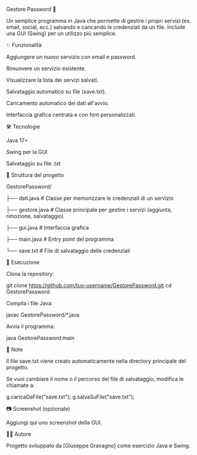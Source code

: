 Gestore Password 🔑

Un semplice programma in Java che permette di gestire i propri servizi (es. email, social, ecc.) salvando e caricando le credenziali da un file. Include una GUI (Swing) per un utilizzo più semplice.

✨ Funzionalità

Aggiungere un nuovo servizio con email e password.

Rimuovere un servizio esistente.

Visualizzare la lista dei servizi salvati.

Salvataggio automatico su file (save.txt).

Caricamento automatico dei dati all'avvio.

Interfaccia grafica centrata e con font personalizzati.

🛠️ Tecnologie

Java 17+

Swing per la GUI

Salvataggio su file .txt

📂 Struttura del progetto

GestorePassword/

├── dati.java        # Classe per memorizzare le credenziali di un servizio

├── gestore.java     # Classe principale per gestire i servizi (aggiunta, rimozione, salvataggio)

├── gui.java         # Interfaccia grafica

├── main.java        # Entry point del programma

└── save.txt         # File di salvataggio delle credenziali

🚀 Esecuzione

Clona la repository:

git clone https://github.com/tuo-username/GestorePassword.git
cd GestorePassword


Compila i file Java:

javac GestorePassword/*.java


Avvia il programma:

java GestorePassword.main

📖 Note

Il file save.txt viene creato automaticamente nella directory principale del progetto.

Se vuoi cambiare il nome o il percorso del file di salvataggio, modifica le chiamate a:

g.caricaDaFile("save.txt");
g.salvaSuFile("save.txt");

📷 Screenshot (opzionale)

Aggiungi qui uno screenshot della GUI.

🧑‍💻 Autore

Progetto sviluppato da [Giuseppe Gravagno] come esercizio Java e Swing.
